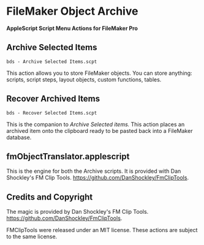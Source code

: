 # FileMaker Object Archive

**AppleScript Script Menu Actions for FileMaker Pro**

## Archive Selected Items

	bds - Archive Selected Items.scpt

This action allows you to store FileMaker objects.  You can store anything: scripts, script steps, layout objects, custom functions, tables. 

## Recover Archived Items
	bds - Recover Selected Items.scpt

This is the companion to *Archive Selected items.* This action places an archived item onto the clipboard ready to be pasted back into a FileMaker database. 

## fmObjectTranslator.applescript
This is the engine for both the Archive scripts. It is provided with Dan Shockley's FM Clip Tools. https://github.com/DanShockley/FmClipTools.

## Credits and Copyright
The magic is provided by Dan Shockley's FM Clip Tools. https://github.com/DanShockley/FmClipTools.

FMClipTools were released under an MIT license.
These actions are subject to the same license. 

